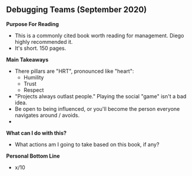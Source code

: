 ## Debugging Teams (September 2020)

**Purpose For Reading**
- This is a commonly cited book worth reading for management. Diego highly recommended it.
- It's short. 150 pages.
 
**Main Takeaways**
- There pillars are "HRT", pronounced like "heart":
	- Humility
	- Trust
	- Respect
- "Projects always outlast people." Playing the social "game" isn't a bad idea.
- Be open to being influenced, or you'll become the person everyone navigates around / avoids.
- 

**What can I do with this?**
- What actions am I going to take based on this book, if any?

**Personal Bottom Line**
- x/10
<!--stackedit_data:
eyJoaXN0b3J5IjpbMTM0NDM1MjgxMiwxMTEzODg0MDgxLC0xNz
Y3MTM3ODQwLDEyMzg2MTg1NTNdfQ==
-->